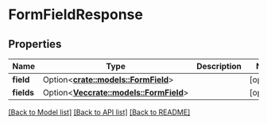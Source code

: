 # FormFieldResponse

## Properties

Name | Type | Description | Notes
------------ | ------------- | ------------- | -------------
**field** | Option<[**crate::models::FormField**](FormField.md)> |  | [optional]
**fields** | Option<[**Vec<crate::models::FormField>**](FormField.md)> |  | [optional]

[[Back to Model list]](../README.md#documentation-for-models) [[Back to API list]](../README.md#documentation-for-api-endpoints) [[Back to README]](../README.md)


